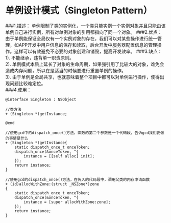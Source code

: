 # 单例设计模式（Singleton Pattern）

###1.描述：
单例限制了类的实例化，一个类只能实例一个实例对象并且只能由该单例自己进行实例，所有对单例对象的引用都指向了同一个对象。
###2.优点：
由于单例能保证全局仅有一个实例对象的存在，我们可以对某些操作进行统一管理，如APP开发中用户信息的保存和读取，后台开发中服务器配置信息的管理操作。这样可以有效避免不必要的对象创建和销毁，提高开发效率。
###3.缺点：
1). 不能继承，违背单一职责原则。  
2). 单例模式本质上延长了对象的生命周期，如果强引用了比较大的对象，难免会造成内存问题，所以在是适当的时候要进行重置单例的操作。  
3). 由于单例是全局共享，也就意味着整个项目中都可以对单例进行操作，使得出现问题比较难定位。  
###4.使用：
```objc
@interface Singleton : NSObject

//类方法
+ (Singleton *)getInstance;

@end
```

```objc
//使用gcd中的dispatch_once()方法，函数的第二个参数是一个代码段，告诉gcd我们要做的事情是什么 
+ (Singleton *)getInstance{
    static dispatch_once_t onceToken;
    dispatch_once(&onceToken, ^{
        instance = [[self alloc] init];
    });
    return instance;
}

//使用gcd的dispatch_once()方法，在传入的代码段中，调用父类的内存申请函数
+ (id)allocWithZone:(struct _NSZone*)zone
{
    static dispatch_once_t onceToken;
    dispatch_once(&onceToken, ^{
        instance = [super allocWithZone:zone];
    });    
    return instance;
}
```
